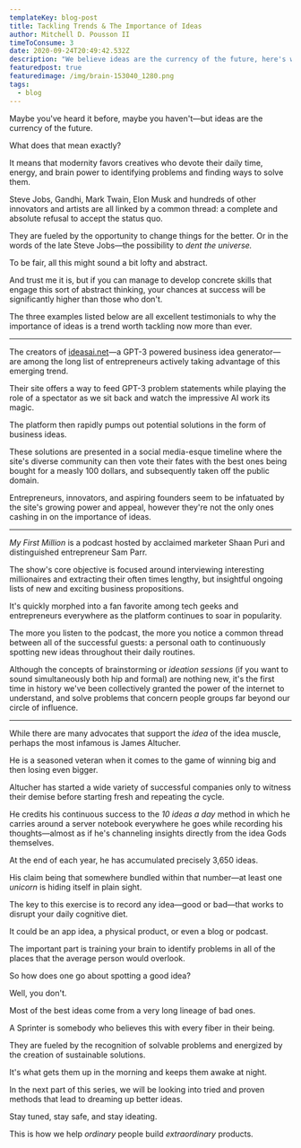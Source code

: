 ```yaml
---
templateKey: blog-post
title: Tackling Trends & The Importance of Ideas
author: Mitchell D. Pousson II
timeToConsume: 3
date: 2020-09-24T20:49:42.532Z
description: "We believe ideas are the currency of the future, here's why:"
featuredpost: true
featuredimage: /img/brain-153040_1280.png
tags:
  - blog
---
```

<!--StartFragment-->

Maybe you've heard it before, maybe you haven't—but ideas are the currency of the future.

What does that mean exactly?

It means that modernity favors creatives who devote their daily time, energy, and brain power to identifying problems and finding ways to solve them.

Steve Jobs, Gandhi, Mark Twain, Elon Musk and hundreds of other innovators and artists are all linked by a common thread: a complete and absolute refusal to accept the status quo.

They are fueled by the opportunity to change things for the better. Or in the words of the late Steve Jobs—the possibility to *dent the universe.*

To be fair, all this might sound a bit lofty and abstract.

And trust me it is, but if you can manage to develop concrete skills that engage this sort of abstract thinking, your chances at success will be significantly higher than those who don't.

The three examples listed below are all excellent testimonials to why the importance of ideas is a trend worth tackling now more than ever.

- - -

The creators of [ideasai.net](http://ideasai.net)—a GPT-3 powered business idea generator—are among the long list of entrepreneurs actively taking advantage of this emerging trend.

Their site offers a way to feed GPT-3 problem statements while playing the role of a spectator as we sit back and watch the impressive AI work its magic.

The platform then rapidly pumps out potential solutions in the form of business ideas.

These solutions are presented in a social media-esque timeline where the site's diverse community can then vote their fates with the best ones being bought for a measly 100 dollars, and subsequently taken off the public domain.

Entrepreneurs, innovators, and aspiring founders seem to be infatuated by the site's growing power and appeal, however they're not the only ones cashing in on the importance of ideas.

- - -

*My First Million* is a podcast hosted by acclaimed marketer Shaan Puri and distinguished entrepreneur Sam Parr.

The show's core objective is focused around interviewing interesting millionaires and extracting their often times lengthy, but insightful ongoing lists of new and exciting business propositions.

It's quickly morphed into a fan favorite among tech geeks and entrepreneurs everywhere as the platform continues to soar in popularity.

The more you listen to the podcast, the more you notice a common thread between all of the successful guests: a personal oath to continuously spotting new ideas throughout their daily routines.

Although the concepts of brainstorming or *ideation sessions* (if you want to sound simultaneously both hip and formal) are nothing new, it's the first time in history we've been collectively granted the power of the internet to understand, and solve problems that concern people groups far beyond our circle of influence.

- - -

While there are many advocates that support the *idea* of the idea muscle, perhaps the most infamous is James Altucher.

He is a seasoned veteran when it comes to the game of winning big and then losing even bigger.

Altucher has started a wide variety of successful companies only to witness their demise before starting fresh and repeating the cycle.

He credits his continuous success to the *10 ideas a day* method in which he carries around a server notebook everywhere he goes while recording his thoughts—almost as if he's channeling insights directly from the idea Gods themselves.

At the end of each year, he has accumulated precisely 3,650 ideas.

His claim being that somewhere bundled within that number—at least one *unicorn* is hiding itself in plain sight.

The key to this exercise is to record any idea—good or bad—that works to disrupt your daily cognitive diet.

It could be an app idea, a physical product, or even a blog or podcast.

The important part is training your brain to identify problems in all of the places that the average person would overlook.

So how does one go about spotting a good idea?

Well, you don't.

Most of the best ideas come from a very long lineage of bad ones.

A Sprinter is somebody who believes this with every fiber in their being.

They are fueled by the recognition of solvable problems and energized by the creation of sustainable solutions.

It's what gets them up in the morning and keeps them awake at night.

In the next part of this series, we will be looking into tried and proven methods that lead to dreaming up better ideas.

Stay tuned, stay safe, and stay ideating.

This is how we help *ordinary* people build *extraordinary* products.

<!--EndFragment-->